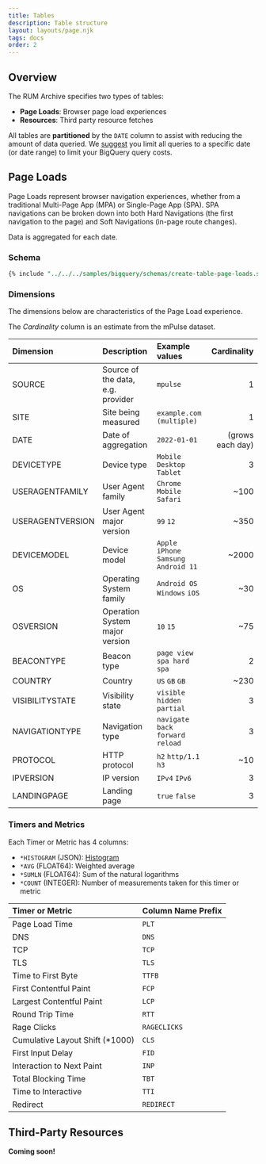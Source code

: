 ```yaml
---
title: Tables
description: Table structure
layout: layouts/page.njk
tags: docs
order: 2
---
```


## Overview

The RUM Archive specifies two types of tables:

* **Page Loads**: Browser page load experiences
* **Resources**: Third party resource fetches

All tables are **partitioned** by the `DATE` column to assist with reducing the amount of data queried.  We [suggest](/docs/tips) you limit all queries to a specific date (or date range) to limit your BigQuery query costs.

## Page Loads

Page Loads represent browser navigation experiences, whether from a traditional Multi-Page App (MPA) or Single-Page App (SPA).  SPA navigations can be broken down into both Hard Navigations (the first navigation to the page) and Soft Navigations (in-page route changes).

Data is aggregated for each date.

### Schema

```sql
{% include "../../../samples/bigquery/schemas/create-table-page-loads.sql" %}
```

### Dimensions

The dimensions below are characteristics of the Page Load experience.

The _Cardinality_ column is an estimate from the mPulse dataset.

<div class="table-container">

| Dimension        | Description                       | Example values                      |      Cardinality |
|:-----------------|:----------------------------------|:------------------------------------|-----------------:|
| SOURCE           | Source of the data, e.g. provider | `mpulse`                            |                1 |
| SITE             | Site being measured               | `example.com` `(multiple)`          |                1 |
| DATE             | Date of aggregation               | `2022-01-01`                        | (grows each day) |
| DEVICETYPE       | Device type                       | `Mobile` `Desktop` `Tablet`         |                3 |
| USERAGENTFAMILY  | User Agent family                 | `Chrome` `Mobile Safari`            |             ~100 |
| USERAGENTVERSION | User Agent major version          | `99` `12`                           |             ~350 |
| DEVICEMODEL      | Device model                      | `Apple iPhone` `Samsung Android 11` |            ~2000 |
| OS               | Operating System family           | `Android OS` `Windows` `iOS`        |              ~30 |
| OSVERSION        | Operation System major version    | `10` `15`                           |              ~75 |
| BEACONTYPE       | Beacon type                       | `page view` `spa hard` `spa`        |                2 |
| COUNTRY          | Country                           | `US` `GB` `GB`                      |             ~230 |
| VISIBILITYSTATE  | Visibility state                  | `visible` `hidden` `partial`        |                3 |
| NAVIGATIONTYPE   | Navigation type                   | `navigate` `back forward` `reload`  |                3 |
| PROTOCOL         | HTTP protocol                     | `h2` `http/1.1` `h3`                |              ~10 |
| IPVERSION        | IP version                        | `IPv4` `IPv6`                       |                3 |
| LANDINGPAGE      | Landing page                      | `true` `false`                      |                3 |

</div>

### Timers and Metrics

Each Timer or Metric has 4 columns:

* `*HISTOGRAM` (JSON): [Histogram](/docs/methodology#histogram-format)
* `*AVG` (FLOAT64): Weighted average
* `*SUMLN` (FLOAT64): Sum of the natural logarithms
* `*COUNT` (INTEGER): Number of measurements taken for this timer or metric

<div class="table-container">

| Timer or Metric                 | Column Name Prefix |
|:--------------------------------|:-------------------|
| Page Load Time                  | `PLT`              |
| DNS                             | `DNS`              |
| TCP                             | `TCP`              |
| TLS                             | `TLS`              |
| Time to First Byte              | `TTFB`             |
| First Contentful Paint          | `FCP`              |
| Largest Contentful Paint        | `LCP`              |
| Round Trip Time                 | `RTT`              |
| Rage Clicks                     | `RAGECLICKS`       |
| Cumulative Layout Shift (*1000) | `CLS`              |
| First Input Delay               | `FID`              |
| Interaction to Next Paint       | `INP`              |
| Total Blocking Time             | `TBT`              |
| Time to Interactive             | `TTI`              |
| Redirect                        | `REDIRECT`         |

</div>

## Third-Party Resources

**Coming soon!**
